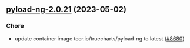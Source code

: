 

## [pyload-ng-2.0.21](https://github.com/succelle/charts/compare/pyload-ng-2.0.20...pyload-ng-2.0.21) (2023-05-02)

### Chore

- update container image tccr.io/truecharts/pyload-ng to latest ([#8680](https://github.com/succelle/charts/issues/8680))
  
  